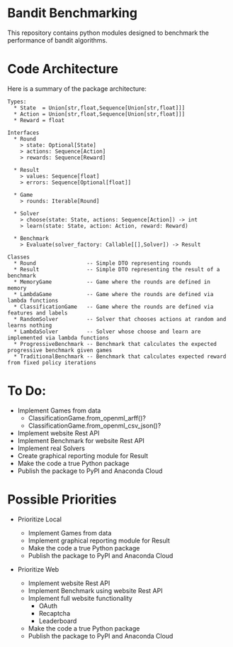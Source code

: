 # Bandit Benchmarking

This repository contains python modules designed to benchmark the performance of bandit algorithms.


# Code Architecture

Here is a summary of the package architecture:

```
Types:
  * State  = Union[str,float,Sequence[Union[str,float]]]
  * Action = Union[str,float,Sequence[Union[str,float]]]
  * Reward = float

Interfaces
  * Round
    > state: Optional[State]
    > actions: Sequence[Action]
    > rewards: Sequence[Reward]

  * Result
    > values: Sequence[float]
    > errors: Sequence[Optional[float]]

  * Game
    > rounds: Iterable[Round]

  * Solver
    > choose(state: State, actions: Sequence[Action]) -> int
    > learn(state: State, action: Action, reward: Reward)
   
  * Benchmark
    > Evaluate(solver_factory: Callable[[],Solver]) -> Result
    
Classes
  * Round                -- Simple DTO representing rounds
  * Result               -- Simple DTO representing the result of a benchmark
  * MemoryGame           -- Game where the rounds are defined in memory
  * LambdaGame           -- Game where the rounds are defined via lambda functions
  * ClassificationGame   -- Game where the rounds are defined via features and labels
  * RandomSolver         -- Solver that chooses actions at random and learns nothing
  * LambdaSolver         -- Solver whose choose and learn are implemented via lambda functions
  * ProgressiveBenchmark -- Benchmark that calculates the expected progressive benchmark given games
  * TraditionalBenchmark -- Benchmark that calculates expected reward from fixed policy iterations
```

# To Do:
  * Implement Games from data
    * ClassificationGame.from_openml_arff()?
    * ClassificationGame.from_openml_csv_json()?
  * Implement website Rest API
  * Implement Benchmark for website Rest API
  * Implement real Solvers
  * Create graphical reporting module for Result
  * Make the code a true Python package
  * Publish the package to PyPI and Anaconda Cloud
  
# Possible Priorities
  
  * Prioritize Local
    * Implement Games from data
    * Implement graphical reporting module for Result
    * Make the code a true Python package
    * Publish the package to PyPI and Anaconda Cloud
        
  * Prioritize Web
    * Implement website Rest API
    * Implement Benchmark using website Rest API
    * Implement full website functionality
      * OAuth
      * Recaptcha
      * Leaderboard
    * Make the code a true Python package
    * Publish the package to PyPI and Anaconda Cloud

